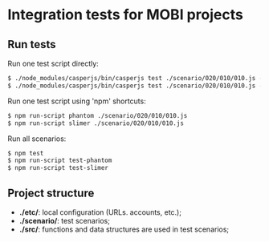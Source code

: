 # Integration tests for MOBI projects

## Run tests

Run one test script directly:
```bash
$ ./node_modules/casperjs/bin/casperjs test ./scenario/020/010/010.js --pre=./src/pre.js
$ ./node_modules/casperjs/bin/casperjs test ./scenario/020/010/010.js --pre=./src/pre.js --engine=slimerjs

```

Run one test script using 'npm' shortcuts:
```bash
$ npm run-script phantom ./scenario/020/010/010.js
$ npm run-script slimer ./scenario/020/010/010.js
```

Run all scenarios:
```bash
$ npm test
$ npm run-script test-phantom
$ npm run-script test-slimer
```

## Project structure

* **./etc/**: local configuration (URLs. accounts, etc.);
* **./scenario/**: test scenarios;
* **./src/**: functions and data structures are used in test scenarios;

